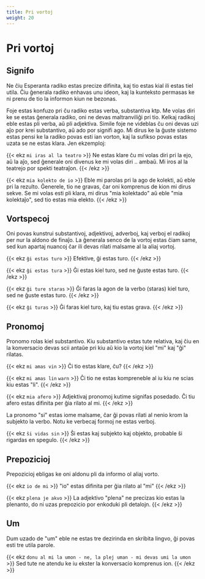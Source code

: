 ```yaml
---
title: Pri vortoj
weight: 20
---
```


# Pri vortoj

## Signifo

Ne ĉiu Esperanta radiko estas precize difinita, kaj tio estas kial ili estas tiel utila. Ĉiu ĝenerala radiko enhavas unu ideon, kaj la kunteksto permasas ke ni prenu de tio la informon kiun ne bezonas.

Foje estas konfuzo pri ĉu radiko estas verba, substantiva ktp. Me volas diri ke se estas ĝenerala radiko, oni ne devas maltranviliĝi pri tio. Kelkaj radikoj eble estas pli verba, aŭ pli adjektiva. Simile foje ne videblas ĉu oni devas uzi aĵo por krei substantivo, aŭ ado por signifi ago. Mi dirus ke la ĝuste sistemo estas pensi ke la radiko povas esti ian vorton, kaj la sufikso povas estas uzata se ne estas klara. Jen ekzemploj:

{{< ekz `mi iras al la teatro` >}}
Ne estas klare ĉu mi volas diri pri la ejo, aŭ la aĵo, sed ĝenerale oni divenus ke mi volas diri .. ambaŭ. Mi iros al la teatrejo por spekti teatraĵon.
{{< /ekz >}}

{{< ekz `mia kolekto de io` >}}
Eble mi parolas pri la ago de kolekti, aŭ eble pri la rezulto. Ĝenerele, tio ne gravas, ĉar oni komprenus de kion mi dirus sekve. Se mi volas esti pli klara, mi dirus "mia kolektado" aŭ eble "mia kolektaĵo", sed tio estas mia elekto.
{{< /ekz >}}

## Vortspecoj

Oni povas kunstrui substantivoj, adjektivoj, adverboj, kaj verboj el radikoj per nur la aldono de finaĵo. La ĝenerala senco de la vortoj estas ĉiam same, sed kun apartaj nuancoj ĉar ili devas rilati malsame al la aliaj vortoj.

{{< ekz `ĝi estas turo` >}}
Efektive, ĝi estas turo.
{{< /ekz >}}

{{< ekz `ĝi estas tura` >}}
Ĝi estas kiel turo, sed ne ĝuste estas turo.
{{< /ekz >}}

{{< ekz `ĝi ture staras` >}}
Ĝi faras la agon de la verbo (staras) kiel turo, sed ne ĝuste estas turo.
{{< /ekz >}}

{{< ekz `ĝi turas` >}}
Ĝi faras kiel turo, kaj tiu estas grava.
{{< /ekz >}}

## Pronomoj

Pronomo rolas kiel substantivo. Kiu substantivo estas tute relativa, kaj ĉiu en la konversacio devas scii antaŭe pri kiu aŭ kio la vortoj kiel "mi" kaj "ĝi" rilatas.

{{< ekz `mi amas vin` >}}
Ĉi tio estas klare, ĉu?
{{< /ekz >}}

{{< ekz `mi amas lin` `warn` >}}
Ĉi tio ne estas kompreneble al iu kiu ne scias kiu estas "li".
{{< /ekz >}}

{{< ekz `mia afero` >}}
Adjektivaj pronomoj kutime signifas posedado. Ĉi tiu afero estas difinita per ĝia rilato al mi.
{{< /ekz >}}

La pronomo "si" estas iome malsame, ĉar ĝi povas rilati al nenio krom la subjekto la verbo. Notu ke verbecaj formoj ne estas verboj.

{{< ekz `ŝi vidas sin` >}}
Ŝi estas kaj subjekto kaj objekto, probable ŝi rigardas en spegulo.
{{< /ekz >}}

## Prepozicioj

Prepozicioj ebligas ke oni aldonu pli da informo ol aliaj vorto.

{{< ekz `io de mi` >}}
"io" estas difinita per ĝia rilato al "mi"
{{< /ekz >}}

{{< ekz `plena je akvo` >}}
La adjektivo "plena" ne precizas kio estas la plenanto, do ni uzas prepozicio por enkoduki pli detalojn.
{{< /ekz >}}

## Um

Dum uzado de "um" eble ne estas tre dezirinda en skribita lingvo, ĝi povas esti tre utila parole.

{{< ekz `donu al mi la umon - ne, la plej uman - mi devas umi la umon` >}}
Sed tute ne atendu ke iu ekster la konversacio komprenus ion.
{{< /ekz >}}
